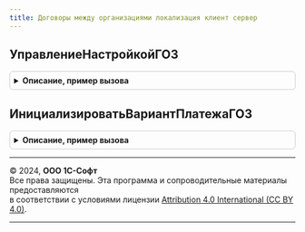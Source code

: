 ```yaml
---
title: Договоры между организациями локализация клиент сервер
---
```



## УправлениеНастройкойГОЗ
<details style="margin: 1em 0; padding: 0.5em; border: 1px solid #ccc; border-radius: 6px;">

<summary style="font-weight: bold; cursor: pointer;">Описание, пример вызова</summary>

```bsl
//++ Локализация

//++ НЕ УТ

// Параметры:
// 	Форма - ФормаКлиентскогоПриложения
Процедура УправлениеНастройкойГОЗ(Форма) Экспорт
```

Пример вызова
```bsl
ДоговорыМеждуОрганизациямиЛокализацияКлиентСервер.УправлениеНастройкойГОЗ(Форма) 
```
</details>

## ИнициализироватьВариантПлатежаГОЗ
<details style="margin: 1em 0; padding: 0.5em; border: 1px solid #ccc; border-radius: 6px;">

<summary style="font-weight: bold; cursor: pointer;">Описание, пример вызова</summary>

```bsl

Функция ИнициализироватьВариантПлатежаГОЗ(ПлатежиПо275ФЗ, ДоговорСУчастникомГОЗ, ОплатаРасходовПоТарифамСГосрегулированием) Экспорт
```

Пример вызова
```bsl
Результат = ДоговорыМеждуОрганизациямиЛокализацияКлиентСервер.ИнициализироватьВариантПлатежаГОЗ(ПлатежиПо275ФЗ, ДоговорСУчастникомГОЗ, ОплатаРасходовПоТарифамСГосрегулированием) 
```
</details>

---

© 2024, **ООО 1С-Софт**  
Все права защищены. Эта программа и сопроводительные материалы предоставляются  
в соответствии с условиями лицензии [Attribution 4.0 International (CC BY 4.0)](https://creativecommons.org/licenses/by/4.0/legalcode).

---
